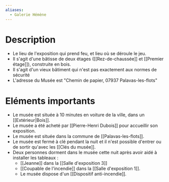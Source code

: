```yaml
---
aliases:
  - Galerie Hémène
---
```

# Description
- Le lieu de l'exposition qui prend feu, et lieu où se déroule le jeu.
- Il s'agit d'une bâtisse de deux étages ([[Rez-de-chaussée]] et [[Premier étage]]), construite en bois.
- Il s'agit d'un vieux bâtiment qui n'est pas exactement aux normes de sécurité
- L'adresse du Musée est "Chemin de papier, 07937 Palavas-les-flots"
# Eléments importants
- Le musée est située à 10 minutes en voiture de la ville, dans un [[Extérieur|Bois]].
- Le musée a été acheté par [[Pierre-Henri Dubois]] pour accueillir son exposition.
- Le musée est située dans la commune de [[Palavas-les-flots]].
- Le musée est fermé à clé pendant la nuit et il n'est possible d'entrer ou de sortir qu'avec les [[Clés du musée]].
- Deux personnes dorment dans le musée cette nuit après avoir aidé à installer les tableaux : 
	- [[Jeanne]] dans la [[Salle d'exposition 3]]
	- [[Coupable de l'incendie]] dans la [[Salle d'exposition 1]].
	- Le musée dispose d'un [[Dispositif anti-incendie]].